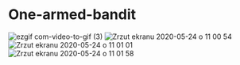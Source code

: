 # One-armed-bandit
![ezgif com-video-to-gif (3)](https://user-images.githubusercontent.com/56980017/85549110-ee829c80-b61f-11ea-914e-a32db634c9db.gif)
![Zrzut ekranu 2020-05-24 o 11 00 54](https://user-images.githubusercontent.com/56980017/82750087-2773eb00-9dae-11ea-9511-5e5323438beb.png)
![Zrzut ekranu 2020-05-24 o 11 01 01](https://user-images.githubusercontent.com/56980017/82750088-28a51800-9dae-11ea-8531-20c1fa4795dd.png)
![Zrzut ekranu 2020-05-24 o 11 01 58](https://user-images.githubusercontent.com/56980017/82750090-28a51800-9dae-11ea-86fd-499c0e0d438b.png)
